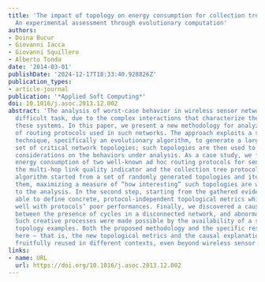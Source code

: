 ```yaml
---
title: 'The impact of topology on energy consumption for collection tree protocols:
  An experimental assessment through evolutionary computation'
authors:
- Doina Bucur
- Giovanni Iacca
- Giovanni Squillero
- Alberto Tonda
date: '2014-03-01'
publishDate: '2024-12-17T18:33:40.928826Z'
publication_types:
- article-journal
publication: '*Applied Soft Computing*'
doi: 10.1016/j.asoc.2013.12.002
abstract: 'The analysis of worst-case behavior in wireless sensor networks is an extremely
  difficult task, due to the complex interactions that characterize the dynamics of
  these systems. In this paper, we present a new methodology for analyzing the performance
  of routing protocols used in such networks. The approach exploits a stochastic optimization
  technique, specifically an evolutionary algorithm, to generate a large, yet tractable,
  set of critical network topologies; such topologies are then used to infer general
  considerations on the behaviors under analysis. As a case study, we focused on the
  energy consumption of two well-known ad hoc routing protocols for sensor networks:
  the multi-hop link quality indicator and the collection tree protocol. The evolutionary
  algorithm started from a set of randomly generated topologies and iteratively enhanced
  them, maximizing a measure of “how interesting” such topologies are with respect
  to the analysis. In the second step, starting from the gathered evidence, we were
  able to define concrete, protocol-independent topological metrics which correlate
  well with protocols’ poor performances. Finally, we discovered a causal relation
  between the presence of cycles in a disconnected network, and abnormal network traffic.
  Such creative processes were made possible by the availability of a set of meaningful
  topology examples. Both the proposed methodology and the specific results presented
  here – that is, the new topological metrics and the causal explanation – can be
  fruitfully reused in different contexts, even beyond wireless sensor networks.'
links:
- name: URL
  url: https://doi.org/10.1016/j.asoc.2013.12.002
---
```

